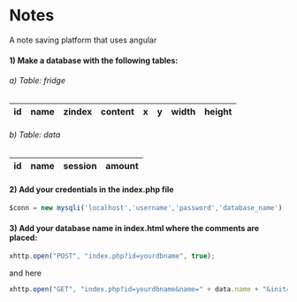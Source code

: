 # Notes
A note saving platform that uses angular

#### 1) Make a database with the following tables:

###### a) Table: fridge
id | name | zindex | content | x | y | width | height
---|------|--------|---------|---|---|-------|-------|
###### b) Table: data
id | name | session | amount
---|------|---------|-------|
#### 2) Add your credentials in the index.php file
```javascript
$conn = new mysqli('localhost','username','password','database_name')
```
#### 3) Add your database name in index.html where the comments are placed:
```javascript
xhttp.open("POST", "index.php?id=yourdbname", true);
```
and here
```javascript
xhttp.open("GET", "index.php?id=yourdbname&name=" + data.name + "&init=" + data.init, true);
```
